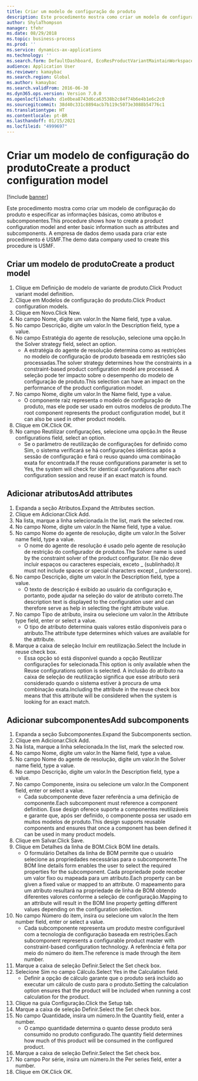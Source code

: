 ```yaml
---
title: Criar um modelo de configuração do produto
description: Este procedimento mostra como criar um modelo de configuração do produto e especificar as informações básicas, como atributos e subcomponentes.
author: ShylaThompson
manager: tfehr
ms.date: 08/29/2018
ms.topic: business-process
ms.prod: ''
ms.service: dynamics-ax-applications
ms.technology: ''
ms.search.form: DefaultDashboard, EcoResProductVariantMaintainWorkspace, PCProductConfigurationModelListPage, PCCreateProductConfigurationModel, PCProductConfigurationModelDetails, PCBOMLineDetails
audience: Application User
ms.reviewer: kamaybac
ms.search.region: Global
ms.author: kamaybac
ms.search.validFrom: 2016-06-30
ms.dyn365.ops.version: Version 7.0.0
ms.openlocfilehash: d1e0bea8743d6ca63538b2c84f74b6e4b1e6c2c0
ms.sourcegitcommit: 38d40c331c8894acb7b119c5073e3088b54776c1
ms.translationtype: HT
ms.contentlocale: pt-BR
ms.lasthandoff: 01/15/2021
ms.locfileid: "4999697"
---
```

# <a name="create-a-product-configuration-model"></a><span data-ttu-id="5016d-103">Criar um modelo de configuração do produto</span><span class="sxs-lookup"><span data-stu-id="5016d-103">Create a product configuration model</span></span>

[!include [banner](../../includes/banner.md)]

<span data-ttu-id="5016d-104">Este procedimento mostra como criar um modelo de configuração do produto e especificar as informações básicas, como atributos e subcomponentes.</span><span class="sxs-lookup"><span data-stu-id="5016d-104">This procedure shows how to create a product configuration model and enter basic information such as attributes and subcomponents.</span></span> <span data-ttu-id="5016d-105">A empresa de dados demo usada para criar este procedimento é USMF.</span><span class="sxs-lookup"><span data-stu-id="5016d-105">The demo data company used to create this procedure is USMF.</span></span>


## <a name="create-a-product-model"></a><span data-ttu-id="5016d-106">Criar um modelo de produto</span><span class="sxs-lookup"><span data-stu-id="5016d-106">Create a product model</span></span>
1. <span data-ttu-id="5016d-107">Clique em Definição de modelo de variante de produto.</span><span class="sxs-lookup"><span data-stu-id="5016d-107">Click Product variant model definition.</span></span>
2. <span data-ttu-id="5016d-108">Clique em Modelos de configuração do produto.</span><span class="sxs-lookup"><span data-stu-id="5016d-108">Click Product configuration models.</span></span>
3. <span data-ttu-id="5016d-109">Clique em Novo.</span><span class="sxs-lookup"><span data-stu-id="5016d-109">Click New.</span></span>
4. <span data-ttu-id="5016d-110">No campo Nome, digite um valor.</span><span class="sxs-lookup"><span data-stu-id="5016d-110">In the Name field, type a value.</span></span>
5. <span data-ttu-id="5016d-111">No campo Descrição, digite um valor.</span><span class="sxs-lookup"><span data-stu-id="5016d-111">In the Description field, type a value.</span></span>
6. <span data-ttu-id="5016d-112">No campo Estratégia do agente de resolução, selecione uma opção.</span><span class="sxs-lookup"><span data-stu-id="5016d-112">In the Solver strategy field, select an option.</span></span>
    * <span data-ttu-id="5016d-113">A estratégia do agente de resolução determina como as restrições no modelo de configuração de produto baseada em restrições são processadas.</span><span class="sxs-lookup"><span data-stu-id="5016d-113">The solver strategy determines how the constraints in a constraint-based product configuration model are processed.</span></span> <span data-ttu-id="5016d-114">A seleção pode ter impacto sobre o desempenho do modelo de configuração de produto.</span><span class="sxs-lookup"><span data-stu-id="5016d-114">This selection can have an impact on the performance of the product configuration model.</span></span>  
7. <span data-ttu-id="5016d-115">No campo Nome, digite um valor.</span><span class="sxs-lookup"><span data-stu-id="5016d-115">In the Name field, type a value.</span></span>
    * <span data-ttu-id="5016d-116">O componente raiz representa o modelo de configuração de produto, mas ele pode ser usado em outros modelos de produto.</span><span class="sxs-lookup"><span data-stu-id="5016d-116">The root component represents the product configuration model, but it can also be used in other product models.</span></span>  
8. <span data-ttu-id="5016d-117">Clique em OK.</span><span class="sxs-lookup"><span data-stu-id="5016d-117">Click OK.</span></span>
9. <span data-ttu-id="5016d-118">No campo Reutilizar configurações, selecione uma opção.</span><span class="sxs-lookup"><span data-stu-id="5016d-118">In the Reuse configurations field, select an option.</span></span>
    * <span data-ttu-id="5016d-119">Se o parâmetro de reutilização de configurações for definido como Sim, o sistema verificará se há configurações idênticas após a sessão de configuração e fará o reuso quando uma combinação exata for encontrada.</span><span class="sxs-lookup"><span data-stu-id="5016d-119">If the reuse configurations parameter is set to Yes, the system will check for identical configurations after each configuration session and reuse if an exact match is found.</span></span>  

## <a name="add-attributes"></a><span data-ttu-id="5016d-120">Adicionar atributos</span><span class="sxs-lookup"><span data-stu-id="5016d-120">Add attributes</span></span>
1. <span data-ttu-id="5016d-121">Expanda a seção Atributos.</span><span class="sxs-lookup"><span data-stu-id="5016d-121">Expand the Attributes section.</span></span>
2. <span data-ttu-id="5016d-122">Clique em Adicionar.</span><span class="sxs-lookup"><span data-stu-id="5016d-122">Click Add.</span></span>
3. <span data-ttu-id="5016d-123">Na lista, marque a linha selecionada.</span><span class="sxs-lookup"><span data-stu-id="5016d-123">In the list, mark the selected row.</span></span>
4. <span data-ttu-id="5016d-124">No campo Nome, digite um valor.</span><span class="sxs-lookup"><span data-stu-id="5016d-124">In the Name field, type a value.</span></span>
5. <span data-ttu-id="5016d-125">No campo Nome do agente de resolução, digite um valor.</span><span class="sxs-lookup"><span data-stu-id="5016d-125">In the Solver name field, type a value.</span></span>
    * <span data-ttu-id="5016d-126">O nome do agente de resolução é usado pelo agente de resolução de restrição do configurador de produtos.</span><span class="sxs-lookup"><span data-stu-id="5016d-126">The Solver name is used by the constraint solver of the product configurator.</span></span> <span data-ttu-id="5016d-127">Ele não deve incluir espaços ou caracteres especiais, exceto _ (sublinhado).</span><span class="sxs-lookup"><span data-stu-id="5016d-127">It must not include spaces or special characters except _ (underscore).</span></span>  
6. <span data-ttu-id="5016d-128">No campo Descrição, digite um valor.</span><span class="sxs-lookup"><span data-stu-id="5016d-128">In the Description field, type a value.</span></span>
    * <span data-ttu-id="5016d-129">O texto de descrição é exibido ao usuário da configuração e, portanto, pode ajudar na seleção do valor de atributo correto.</span><span class="sxs-lookup"><span data-stu-id="5016d-129">The description text is displayed to the configuration user and can therefore serve as help in selecting the right attribute value.</span></span>  
7. <span data-ttu-id="5016d-130">No campo Tipo de atributo, insira ou selecione um valor.</span><span class="sxs-lookup"><span data-stu-id="5016d-130">In the Attribute type field, enter or select a value.</span></span>
    * <span data-ttu-id="5016d-131">O tipo de atributo determina quais valores estão disponíveis para o atributo.</span><span class="sxs-lookup"><span data-stu-id="5016d-131">The attribute type determines which values are available for the attribute.</span></span>  
8. <span data-ttu-id="5016d-132">Marque a caixa de seleção Incluir em reutilização.</span><span class="sxs-lookup"><span data-stu-id="5016d-132">Select the Include in reuse check box.</span></span>
    * <span data-ttu-id="5016d-133">Essa opção só está disponível quando a opção Reutilizar configurações for selecionada.</span><span class="sxs-lookup"><span data-stu-id="5016d-133">This option is only available when the Reuse configurations option is selected.</span></span> <span data-ttu-id="5016d-134">A inclusão do atributo na caixa de seleção de reutilização significa que esse atributo será considerado quando o sistema estiver à procura de uma combinação exata.</span><span class="sxs-lookup"><span data-stu-id="5016d-134">Including the attribute in the reuse check box means that this attribute will be considered when the system is looking for an exact match.</span></span>  

## <a name="add-subcomponents"></a><span data-ttu-id="5016d-135">Adicionar subcomponentes</span><span class="sxs-lookup"><span data-stu-id="5016d-135">Add subcomponents</span></span>
1. <span data-ttu-id="5016d-136">Expanda a seção Subcomponentes.</span><span class="sxs-lookup"><span data-stu-id="5016d-136">Expand the Subcomponents section.</span></span>
2. <span data-ttu-id="5016d-137">Clique em Adicionar.</span><span class="sxs-lookup"><span data-stu-id="5016d-137">Click Add.</span></span>
3. <span data-ttu-id="5016d-138">Na lista, marque a linha selecionada.</span><span class="sxs-lookup"><span data-stu-id="5016d-138">In the list, mark the selected row.</span></span>
4. <span data-ttu-id="5016d-139">No campo Nome, digite um valor.</span><span class="sxs-lookup"><span data-stu-id="5016d-139">In the Name field, type a value.</span></span>
5. <span data-ttu-id="5016d-140">No campo Nome do agente de resolução, digite um valor.</span><span class="sxs-lookup"><span data-stu-id="5016d-140">In the Solver name field, type a value.</span></span>
6. <span data-ttu-id="5016d-141">No campo Descrição, digite um valor.</span><span class="sxs-lookup"><span data-stu-id="5016d-141">In the Description field, type a value.</span></span>
7. <span data-ttu-id="5016d-142">No campo Componente, insira ou selecione um valor.</span><span class="sxs-lookup"><span data-stu-id="5016d-142">In the Component field, enter or select a value.</span></span>
    * <span data-ttu-id="5016d-143">Cada subcomponente deve fazer referência a uma definição de componente.</span><span class="sxs-lookup"><span data-stu-id="5016d-143">Each subcomponent must reference a component definition.</span></span> <span data-ttu-id="5016d-144">Esse design oferece suporte a componentes reutilizáveis e garante que, após ser definido, o componente possa ser usado em muitos modelos de produto.</span><span class="sxs-lookup"><span data-stu-id="5016d-144">This design supports reusable components and ensures that once a component has been defined it can be used in many product models.</span></span>  
8. <span data-ttu-id="5016d-145">Clique em Salvar.</span><span class="sxs-lookup"><span data-stu-id="5016d-145">Click Save.</span></span>
9. <span data-ttu-id="5016d-146">Clique em Detalhes da linha de BOM.</span><span class="sxs-lookup"><span data-stu-id="5016d-146">Click BOM line details.</span></span>
    * <span data-ttu-id="5016d-147">O formulário Detalhes da linha de BOM permite que o usuário selecione as propriedades necessárias para o subcomponente.</span><span class="sxs-lookup"><span data-stu-id="5016d-147">The BOM line details form enables the user to select the required properties for the subcomponent.</span></span> <span data-ttu-id="5016d-148">Cada propriedade pode receber um valor fixo ou mapeada para um atributo.</span><span class="sxs-lookup"><span data-stu-id="5016d-148">Each property can be given a fixed value or mapped to an attribute.</span></span> <span data-ttu-id="5016d-149">O mapeamento para um atributo resultará na propriedade de linha de BOM obtendo diferentes valores conforme a seleção de configuração.</span><span class="sxs-lookup"><span data-stu-id="5016d-149">Mapping to an attribute will result in the BOM line property getting different values depending on the configuration selection.</span></span>  
10. <span data-ttu-id="5016d-150">No campo Número do item, insira ou selecione um valor.</span><span class="sxs-lookup"><span data-stu-id="5016d-150">In the Item number field, enter or select a value.</span></span>
    * <span data-ttu-id="5016d-151">Cada subcomponente representa um produto mestre configurável com a tecnologia de configuração baseada em restrições.</span><span class="sxs-lookup"><span data-stu-id="5016d-151">Each subcomponent represents a configurable product master with constraint-based configuration technology.</span></span> <span data-ttu-id="5016d-152">A referência é feita por meio do número do item.</span><span class="sxs-lookup"><span data-stu-id="5016d-152">The reference is made through the item number.</span></span>  
11. <span data-ttu-id="5016d-153">Marque a caixa de seleção Definir.</span><span class="sxs-lookup"><span data-stu-id="5016d-153">Select the Set check box.</span></span>
12. <span data-ttu-id="5016d-154">Selecione Sim no campo Cálculo.</span><span class="sxs-lookup"><span data-stu-id="5016d-154">Select Yes in the Calculation field.</span></span>
    * <span data-ttu-id="5016d-155">Definir a opção de cálculo garante que o produto será incluído ao executar um cálculo de custo para o produto.</span><span class="sxs-lookup"><span data-stu-id="5016d-155">Setting the calculation option ensures that the product will be included when running a cost calculation for the product.</span></span>  
13. <span data-ttu-id="5016d-156">Clique na guia Configuração.</span><span class="sxs-lookup"><span data-stu-id="5016d-156">Click the Setup tab.</span></span>
14. <span data-ttu-id="5016d-157">Marque a caixa de seleção Definir.</span><span class="sxs-lookup"><span data-stu-id="5016d-157">Select the Set check box.</span></span>
15. <span data-ttu-id="5016d-158">No campo Quantidade, insira um número.</span><span class="sxs-lookup"><span data-stu-id="5016d-158">In the Quantity field, enter a number.</span></span>
    * <span data-ttu-id="5016d-159">O campo quantidade determina o quanto desse produto será consumido no produto configurado.</span><span class="sxs-lookup"><span data-stu-id="5016d-159">The quantity field determines how much of this product will be consumed in the configured product.</span></span>  
16. <span data-ttu-id="5016d-160">Marque a caixa de seleção Definir.</span><span class="sxs-lookup"><span data-stu-id="5016d-160">Select the Set check box.</span></span>
17. <span data-ttu-id="5016d-161">No campo Por série, insira um número.</span><span class="sxs-lookup"><span data-stu-id="5016d-161">In the Per series field, enter a number.</span></span>
18. <span data-ttu-id="5016d-162">Clique em OK.</span><span class="sxs-lookup"><span data-stu-id="5016d-162">Click OK.</span></span>


